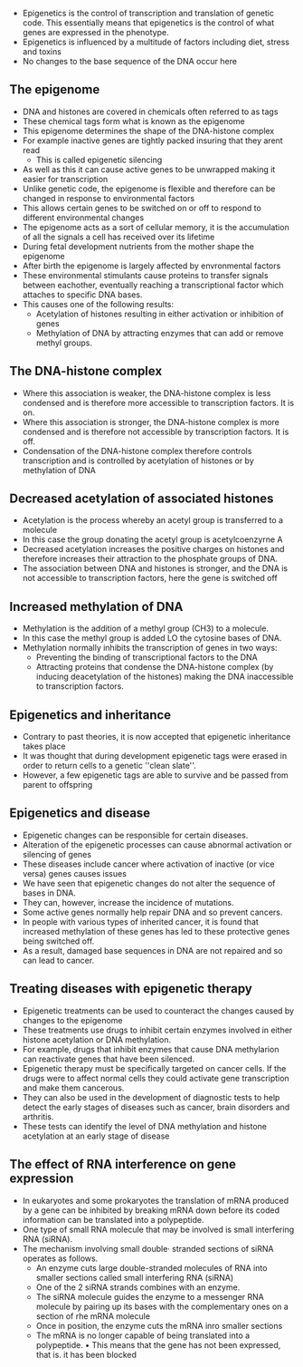 - Epigenetics is the control of transcription and translation of genetic code. This essentially means that epigenetics is the control of what genes are expressed in the phenotype.
- Epigenetics is influenced by a multitude of factors including diet, stress and toxins
- No changes to the base sequence of the DNA occur here

## The epigenome
- DNA and histones are covered in chemicals often referred to as tags
- These chemical tags form what is known as the epigenome
- This epigenome determines the shape of the DNA-histone complex
- For example inactive genes are tightly packed insuring that they arent read
    - This is called epigenetic silencing
- As well as this it can cause active genes to be unwrapped making it easier for transcription
- Unlike genetic code, the epigenome is flexible and therefore can be changed in response to environmental factors
- This allows certain genes to be switched on or off to respond to different environmental changes
- The epigenome acts as a sort of cellular memory, it is the accumulation of all the signals a cell has received over its lifetime
- During fetal development nutrients from the mother shape the epigenome
- After birth the epigenome is largely affected by envronmental factors
- These environmental stimulants cause proteins to transfer signals between eachother, eventually reaching a transcriptional factor which attaches to specific DNA bases. 
- This causes one of the following results:
    - Acetylation of histones resulting in either activation or inhibition of genes
    - Methylation of DNA by attracting enzymes that can add or remove methyl groups.

## The DNA-histone complex
- Where this association is weaker, the DNA-histone complex is less condensed and is therefore more accessible to transcription factors. It is on.
- Where this association is stronger, the DNA-histone complex is more condensed and is therefore not accessible by transcription factors. It is off.
- Condensation of the DNA-histone complex therefore controls transcription and is controlled by acetylation of histones or by methylation of DNA

## Decreased acetylation of associated histones
- Acetylation is the process whereby an acetyl group is transferred to a molecule
- In this case the group donating the acetyl group is acetylcoenzyrne A
- Decreased acetylation increases the positive charges on histones and therefore increases their attraction to the phosphate groups of DNA.
- The association between DNA and histones is stronger, and the DNA is not accessible to transcription factors, here the gene is switched off

## Increased methylation of DNA
- Methylation is the addition of a methyl group (CH3) to a molecule.
- In this case the methyl group is added LO the cytosine bases of DNA.
- Methylation normally inhibits the transcription of genes in two ways: 
    - Preventing the binding of transcriptional factors to the DNA 
    - Attracting proteins that condense the DNA-histone complex (by inducing deacetylation of the histones) making the DNA inaccessible to transcription factors.

## Epigenetics and inheritance
- Contrary to past theories, it is now accepted that epigenetic inheritance takes place
- It was thought that during development epigenetic tags were erased in order to return cells to a genetic ''clean slate''.
- However, a few epigenetic tags are able to survive and be passed from parent to offspring

## Epigenetics and disease
- Epigenetic changes can be responsible for certain diseases.
- Alteration of the epigenetic processes can cause abnormal activation or silencing of genes
- These diseases include cancer where activation of inactive (or vice versa)  genes causes issues
- We have seen that epigenetic changes do not alter the sequence of bases in DNA. 
- They can, however, increase the incidence of mutations. 
- Some active genes normally help repair DNA and so prevent cancers. 
- In people with various types of inherited cancer, it is found that increased methylation of these genes has led to these protective genes being switched off. 
- As a result, damaged base sequences in DNA are not repaired and so can lead to cancer.

## Treating diseases with epigenetic therapy
- Epigenetic treatments can be used to counteract the changes caused by changes to the epigenome
- These treatments use drugs to inhibit certain enzymes involved in either histone acetylation or DNA methylation.
- For example, drugs that inhibit enzymes that cause DNA methylarion can reactivate genes that have been silenced.
- Epigenetic therapy must be specifically targeted on cancer cells. If the drugs were to affect normal cells they could activate gene transcription and make them cancerous.
- They can also be used in the development of diagnostic tests to help detect the early stages of diseases such as cancer, brain disorders and arthritis.
- These tests can identify the level of DNA methylation and histone acetylation at an early stage of disease

## The effect of RNA interference on gene expression
- In eukaryotes and some prokaryotes the translation of mRNA produced by a gene can be inhibited by breaking mRNA down before its coded information can be translated into a polypeptide.
- One type of small RNA molecule that may be involved is small interfering RNA (siRNA). 
- The mechanism involving small double· stranded sections of siRNA operates as follows.
    - An enzyme cuts large double-stranded molecules of RNA into smaller sections called small interfering RNA (siRNA)
    - One of the 2 siRNA strands combines with an enzyme.
    - The siRNA molecule guides the enzyme to a messenger RNA molecule by pairing up its bases with the complementary ones on a section of rhe mRNA molecule 
    - Once in position, the enzyme cuts the mRNA inro smaller sections
    - The mRNA is no longer capable of being translated into a polypeptide. • This means that the gene has not been expressed, that is. it has been blocked